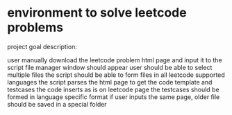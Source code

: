 # environment to solve leetcode problems

project goal description:

user manually download the leetcode problem html page and input it to the script
file manager window should appear
user should be able to select multiple files
the script should be able to form files in all leetcode supported languages
the script parses the html page to get the code template and testcases
the code inserts as is on leetcode page
the testcases should be formed in language specific format
if user inputs the same page, older file should be saved in a special folder
